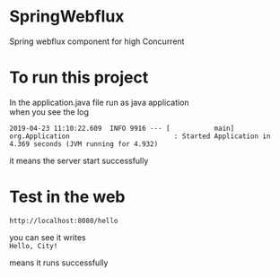 # SpringWebflux
Spring webflux component for high Concurrent

# To run this project 
In the application.java file run as java application<br>
when you see the log <br>
```
2019-04-23 11:10:22.609  INFO 9916 --- [           main] org.Application                          : Started Application in 4.369 seconds (JVM running for 4.932)
```
it means the server start successfully<br>

# Test in the web 
```
http://localhost:8080/hello
```
you can see it writes<br>
``` Hello, City!  ```

means it runs successfully

